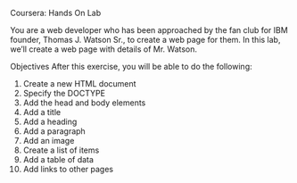 Coursera: Hands On Lab

You are a web developer who has been approached by the fan club for IBM founder, Thomas J. Watson Sr., to create a web page for them.
In this lab, we’ll create a web page with details of Mr. Watson.

Objectives
After this exercise, you will be able to do the following:

1. Create a new HTML document 
2. Specify the DOCTYPE
3. Add the head and body elements
4. Add a title
5. Add a heading
6. Add a paragraph
7. Add an image
8. Create a list of items
9. Add a table of data
10. Add links to other pages
